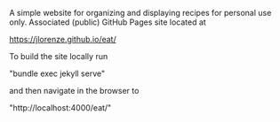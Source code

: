 A simple website for organizing and displaying recipes for personal use only. Associated (public) GitHub Pages site located at

https://jlorenze.github.io/eat/



To build the site locally run

"bundle exec jekyll serve"

and then navigate in the browser to

"http://localhost:4000/eat/"
